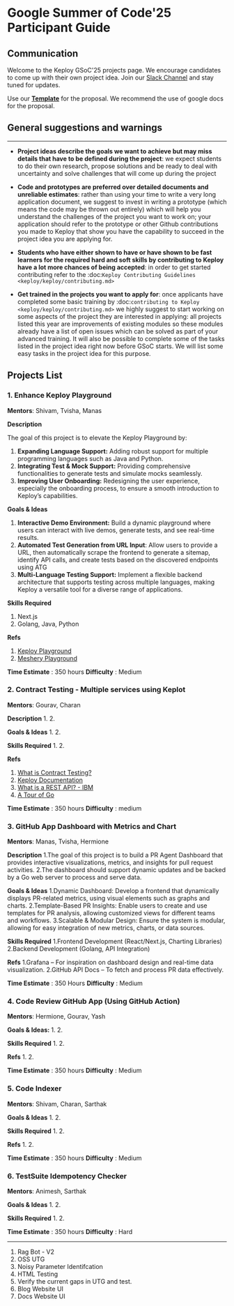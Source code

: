 # Google Summer of Code'25 Participant Guide

## **Communication**

Welcome to the Keploy GSoC'25 projects page. We encourage candidates to come up with their own project idea. Join our [Slack Channel](https://keploy.slack.com/join/shared_invite/zt-2poflru6f-_VAuvQfCBT8fDWv1WwSbkw) and stay tuned for updates.

Use our **[Template](https://docs.google.com/document/d/1QSSs4vPvn_tPeJkhwDuJ9YLSXdtygob9cPc-5yXj3pY/edit?usp=sharing)** for the proposal. We recommend the use of google docs for the proposal.


## **General suggestions and warnings**
_________________

- **Project ideas describe the goals we want to achieve
  but may miss details that have to be defined during the project**:
  we expect students to do their own research, propose solutions and be
  ready to deal with uncertainty and solve challenges that
  will come up during the project

- **Code and prototypes are preferred over detailed
  documents and unreliable estimates**:
  rather than using your time to write a very long
  application document, we suggest to invest in writing a prototype
  (which means the code may be thrown out entirely) which will help you
  understand the challenges of the project you want to work on; your
  application should refer to the prototype or other Github contributions
  you made to Keploy that show you have the capability to succeed in the
  project idea you are applying for.

- **Students who have either shown to have or have shown to be
  fast learners for the required hard and soft skills by
  contributing to Keploy have a lot more chances of being accepted**:
  in order to get started contributing refer to the
  :doc:`Keploy Contributing Guidelines <keploy/keploy/contributing.md>`

- **Get trained in the projects you want to apply for**: once
  applicants have completed some basic training by
  :doc:`contributing to Keploy <keploy/keploy/contributing.md>`
  we highly suggest to start working on
  some aspects of the project they are
  interested in applying: all projects
  listed this year are improvements
  of existing modules so these modules
  already have a list of open issues
  which can be solved as part of your advanced training.
  It will also be possible to complete some of the tasks listed in
  the project idea right now before GSoC starts.
  We will list some easy tasks in the project idea for this purpose.

## **Projects List**

### 1. Enhance Keploy Playground

**Mentors**:
Shivam, Tvisha, Manas

**Description**

The goal of this project is to elevate the Keploy Playground by:
1. **Expanding Language Support:** Adding robust support for multiple programming languages such as Java and Python.
2. **Integrating Test & Mock Support:** Providing comprehensive functionalities to generate tests and simulate mocks seamlessly.
3. **Improving User Onboarding:** Redesigning the user experience, especially the onboarding process, to ensure a smooth introduction to Keploy’s capabilities.

**Goals & Ideas**
1. **Interactive Demo Environment:** Build a dynamic playground where users can interact with live demos, generate tests, and see real-time results.
2. **Automated Test Generation from URL Input**: Allow users to provide a URL, then automatically scrape the frontend to generate a sitemap, identify API calls, and create tests based on the discovered endpoints using ATG
3. **Multi-Language Testing Support:** Implement a flexible backend architecture that supports testing across multiple languages, making Keploy a versatile tool for a diverse range of applications.

**Skills Required**
1. Next.js
2. Golang, Java, Python

**Refs**
1. [Keploy Playground](https://keploy.io/playground)
2. [Meshery Playground](https://play.meshery.io)

**Time Estimate** : 350 hours
**Difficulty** : Medium


### 2. Contract Testing - Multiple services using Keplot
**Mentors**:
Gourav, Charan

**Description**
1.
2.

**Goals & Ideas**
1. 
2.

**Skills Required**
1.
2.

**Refs**
1. [What is Contract Testing?](https://pactflow.io/blog/what-is-contract-testing/)
2. [Keploy Documentation](https://keploy.io/docs/)
3. [What is a REST API? - IBM](https://www.ibm.com/topics/rest-apis#:~:text=the%20next%20step-,What%20is%20a%20REST%20API%3F,representational%20state%20transfer%20architectural%20style.)
4. [A Tour of Go](https://go.dev/tour/)

**Time Estimate** : 350 hours
**Difficulty** : medium 

### 3. GitHub App Dashboard with Metrics and Chart
**Mentors**:
Manas, Tvisha, Hermione

**Description**
1.The goal of this project is to build a PR Agent Dashboard that provides interactive visualizations, metrics, and insights for pull request activities. 
2.The dashboard should support dynamic updates and be backed by a Go web server to process and serve data.

**Goals & Ideas**
1.Dynamic Dashboard: Develop a frontend that dynamically displays PR-related metrics, using visual elements such as graphs and charts.
2.Template-Based PR Insights: Enable users to create and use templates for PR analysis, allowing customized views for different teams and workflows.
3.Scalable & Modular Design: Ensure the system is modular, allowing for easy integration of new metrics, charts, or data sources.

**Skills Required**
1.Frontend Development (React/Next.js, Charting Libraries)
2.Backend Development (Golang, API Integration)

**Refs**
1.Grafana – For inspiration on dashboard design and real-time data visualization.
2.GitHub API Docs – To fetch and process PR data effectively.

**Time Estimate** : 350 Hours
**Difficulty** : Medium

### 4. Code Review GitHub App (Using GitHub Action)
**Mentors**: 
Hermione, Gourav, Yash

**Goals & Ideas:**
1. 
2.

**Skills Required**
1. 
2.

**Refs**
1. 
2.

**Time Estimate** : 350 hours
**Difficulty** : Medium 


### 5. Code Indexer

**Mentors**:
Shivam, Charan, Sarthak


**Goals & Ideas**
1.
2.

**Skills Required**
1.
2.

**Refs**
1.
2.

**Time Estimate** : 350 hours
**Difficulty** : Medium


### 6. TestSuite Idempotency Checker

**Mentors**:
Animesh, Sarthak

**Goals & Ideas**
1.
2.

**Skills Required**
1.
2.

**Time Estimate** : 350 hours
**Difficulty** : Hard

--- 

1. Rag Bot - V2
2. OSS UTG
3. Noisy Parameter Identifcation
4. HTML Testing
5. Verify the current gaps in UTG and test.
6. Blog Website UI
7. Docs Website UI
